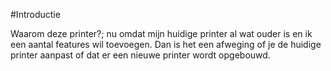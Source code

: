 #Introductie

Waarom deze printer?; nu omdat mijn huidige printer al wat ouder is en ik een aantal features wil toevoegen. Dan is het een afweging of je de huidige printer aanpast of dat er een nieuwe printer wordt opgebouwd.
